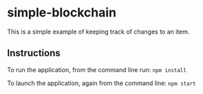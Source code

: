 # simple-blockchain

This is a simple example of keeping track of changes to an item.

## Instructions

To run the application, from the command line run:
`npm install`

To launch the application, again from the command line:
`npm start`
